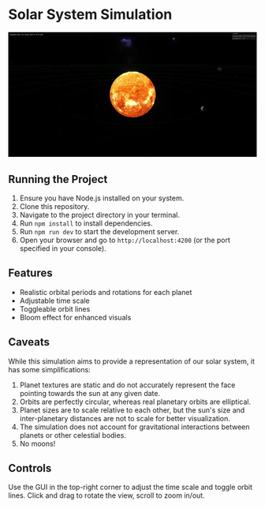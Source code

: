 # Solar System Simulation

<img src="./demo.webp" alt="Solar System Simulation Screenshot" width="800"/>

## Running the Project

1. Ensure you have Node.js installed on your system.
2. Clone this repository.
3. Navigate to the project directory in your terminal.
4. Run `npm install` to install dependencies.
5. Run `npm run dev` to start the development server.
6. Open your browser and go to `http://localhost:4200` (or the port specified in your console).

## Features

- Realistic orbital periods and rotations for each planet
- Adjustable time scale
- Toggleable orbit lines
- Bloom effect for enhanced visuals

## Caveats

While this simulation aims to provide a representation of our solar system, it has some simplifications:

1. Planet textures are static and do not accurately represent the face pointing towards the sun at any given date.
2. Orbits are perfectly circular, whereas real planetary orbits are elliptical.
3. Planet sizes are to scale relative to each other, but the sun's size and inter-planetary distances are not to scale for better visualization.
4. The simulation does not account for gravitational interactions between planets or other celestial bodies.
5. No moons! 

## Controls

Use the GUI in the top-right corner to adjust the time scale and toggle orbit lines. Click and drag to rotate the view, scroll to zoom in/out.
